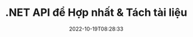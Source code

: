 ---
############################# Static ############################
layout: "product"
date: 2022-10-19T08:28:33
draft: false

product: "Merger"
product_tag: "merger"
platform: ".NET"
platform_tag: "net"

############################# Head ############################
head_title: "API hợp nhất tài liệu C # .NET | Kết hợp & Tách PDF Word Excel EPUB"
head_description: "API hợp nhất tài liệu C # .NET để kết hợp, tách, hoán đổi hoặc xóa các trang tài liệu khỏi các định dạng PDF, Microsoft Word, Excel, bản trình bày, Visio và hình ảnh."

############################# Header ############################
title: ".NET API để Hợp nhất & Tách tài liệu"
description: "API để Kết hợp, Tách, Hoán đổi, Cắt hoặc Loại bỏ Tài liệu, Trang trình bày và Sơ đồ trong Ứng dụng .NET."
button:
    enable: true

############################# SubMenu ############################
submenu:
    enable: true
    
    left:
        img_alt: "GroupDocs.Merger for .NET"
        image: "https://www.groupdocs.cloud/templates/groupdocs/images/product-logos/groupdocs-merger-net.png"
        product: "GroupDocs.Merger"
        platform: ".NET"

    middle:
        button:
            # button loop
            - link: "#overview"
              text: "Tổng quan"

            # button loop
            - link: "#features"
              text: "Đặc trưng"

            # button loop
            - link: "#support"
              text: "Ủng hộ"

            # button loop
            - link: "https://products.groupdocs.app/merger"
              text: "Bản thử trực tiếp"

            # button loop
            - link: "https://purchase.groupdocs.com/pricing/merger/net"
              text: "Định giá"

    right:
        link_download: "https://downloads.groupdocs.com/merger"
        link_learn: "https://docs.groupdocs.com/merger/net/"
        link_buy: "https://purchase.groupdocs.com"

############################# Overview ############################
overview:
    enable: true
    content: |
      GroupDocs.Merger cho .NET, hỗ trợ bạn phát triển nhanh chóng các ứng dụng kinh doanh hàng đầu trong C #, ASP.NET và các công nghệ .NET khác. Chỉ một vài dòng mã sẽ cho phép các ứng dụng .NET của bạn kết hợp, chia tách, sắp xếp lại, hoán đổi, cắt và xóa một trang hoặc một bộ sưu tập các trang tài liệu, trang trình bày, hình ảnh hoặc sơ đồ. Thực hiện các thao tác này trên các tệp an toàn bằng cách đặt hoặc xóa bảo vệ bằng mật khẩu của các định dạng tệp đã biết và không xác định.  

      Bằng cách sử dụng GroupDocs.Merger cho .NET, bạn có thể thực hiện hợp nhất; tách và các hoạt động liên quan khác trên các tài liệu đơn lẻ cũng như một loạt tài liệu. Lập trình ghép các tệp của tất cả các định dạng phổ biến, chẳng hạn như Microsoft Word, Excel, PowerPoint, Visio, OpenDocument, PDF, XPS, TXT, CSV, eBook và các định dạng tệp hình ảnh.
    tabs:
      enable: true
      
      ## TAB ONE ##
      tab_one:
        description: |
          Sau đây là tổng quan về GroupDocs.Merger cho .NET:
      
        left:
          enable: true
          icon: "fab fa-html5"
          title: "Hoạt động tài liệu"
          content: |
            * Thay đổi Thứ tự Trang
            * Xóa hoặc xóa các trang
            * Tách hoặc ngắt tài liệu
            * Hoán đổi hoặc xáo trộn hai trang bất kỳ
            * Cắt một hoặc nhiều trang
            * Nối nhiều tài liệu
        
        right:
          enable: true
          icon: "fab fa-html5"
          title: "Hoạt động bảo mật"
          content: |
            * Thiết lập bảo mật tài liệu
            * Kiểm tra trạng thái bảo mật tài liệu
            * Đặt mật khẩu tài liệu
            * Cập nhật mật khẩu tài liệu
            * Xóa mật khẩu tài liệu
      
      ## TAB TWO ##
      tab_two:
        description: |
          GroupDocs.Merger cho .NET hỗ trợ hợp nhất [các định dạng tệp tài liệu] sau (https://docs.groupdocs.com/merger/net/supported-document-formats/):

        left:
          enable: true
          table:
            # table loop
            - title: "Microsoft Office"
              content: |
                * ** Từ: ** DOC, DOCX, DOCM, DOT, DOTX, DOTM, RTF, TXT
                * ** Excel: ** XLS, XLSX, XLSM, XLSB, XLTM, XLT, XLTM, XLTX, XLAM, SXC, SpreadsheetML
                * ** PowerPoint: ** PPT, PPTX, PPS, PPSX, PPSM, POT, POTM, POTX, PPTM
                * ** OneNote: ** ONE

        right:
          enable: true
          table:
            # table loop
            - title: "OpenDocument & Các định dạng khác"
              content: |
                * ** Các định dạng OpenDocument **: ODT, OTT, ODP, OTP, ODS
                * ** Bố cục cố định **: PDF, XPS
                * ** Hình ảnh **: BMP, PNG, TIFF
                * ** Web **: HTML, MHT, MHTML
                * ** Văn bản **: TXT, CSV, TSV
                * ** LaTex **: TEX
                * ** Ebook **: EPUB

      ## TAB THREE ##
      tab_three:
        description: |
          GroupDocs.Merger cho .NET hỗ trợ các Hệ điều hành, Khung & Trình quản lý Gói sau:
        
        left:
          enable: true
          table:
            # table loop
            - icon: "fab fa-windows"
              title: "Các hệ điều hành"
              content: |
                * Máy tính để bàn Windows
                * máy chủ Windows
                * Windows Azure
                * Linux

            # table loop
            - icon: "fas fa-code"
              title: "Khung được hỗ trợ"
              content: |
                * .NET Framework 2.0 trở lên
                * Mono Framework 1.2 trở lên
                * .NET Tiêu chuẩn 2.0
                * .NET Core 2.0

        right:
          enable: true
          table:
            # table loop
            - icon: "fas fa-box"
              title: "Trình quản lý gói"
              content: |
                * NuGet

            # table loop
            - icon: "fas fa-tools"
              title: "Môi trường phát triển"
              content: |
                * Microsoft Visual Studio
                * Xamarin.Android
                * Xamarin.IOS
                * Xamarin.Mac
                * MonoDevelop

############################# Features ############################
features:
    enable: true
    title: "GroupDocs.Merger cho các tính năng .NET"

    feature:
      # feature loop
      - icon: "fas fa-copy"
        content: "Kết hợp và hợp nhất nhiều trang, trang trình bày và sơ đồ thành một tài liệu duy nhất"
       
      # feature loop
      - icon: "fas fa-eye"
        content: "Tách và chia nhỏ các tài liệu lớn thành nhiều tệp nhỏ hơn"

      # feature loop
      - icon: "fas fa-bolt"
        content: "Sắp xếp lại, trộn và tổ chức lại các trang, trang trình bày hoặc sơ đồ"
      
      # feature loop
      - icon: "fas fa-file-powerpoint"
        content: "Trao đổi và trao đổi hai trang, trang trình bày hoặc sơ đồ với nhau trong một tài liệu"

      # feature loop
      - icon: "fas fa-code"
        content: "Cắt tài liệu bằng cách xóa các trang, trang trình bày hoặc sơ đồ cụ thể"

      # feature loop
      - icon: "fas fa-cloud"
        content: "Loại bỏ một hoặc tập hợp các trang, trang trình bày hoặc sơ đồ"

      # feature loop
      - icon: "fas fa-remove-format"
        content: "Ghép số lượng lớn tài liệu theo lô với nhau"

      # feature loop
      - icon: "fas fa-comment-slash"
        content: "Lập trình kiểm tra xem tài liệu có được bảo mật bằng mật khẩu hay không"

      # feature loop
      - icon: "fas fa-location-arrow"
        content: "Đặt, đặt lại và xóa mật khẩu của các định dạng tài liệu đã biết và chưa biết"

      # feature loop
      - icon: "fas fa-border-all"
        content: "Tìm nạp danh sách các định dạng tệp được hỗ trợ - Định dạng tệp nhật ký chia và nối văn bản (ERR)"

      # feature loop
      - icon: "fas fa-wrench"
        content: "Xoay các trang và thay đổi hướng trang của các định dạng đã biết và chưa biết"

      # feature loop
      - icon: "fas fa-columns"
        content: "Kết hợp nhiều tệp có định dạng khác nhau thành DOC, DOCX & XPS"

      # feature loop
      - icon: "fas fa-file-word"
        content: "Tách các tệp văn bản lớn theo số dòng"

      # feature loop
      - icon: "fas fa-envelope"
        content: "Có được hình ảnh đại diện của các trang tài liệu và định dạng họ sơ đồ"

      # feature loop
      - icon: "fas fa-print"
        content: "Kết hợp hình ảnh với màu nền cho không gian hình ảnh đen trống"

      # feature loop
      - icon: "fas fa-file-archive"
        content: "Hợp nhất các loại tài liệu khác nhau (DOC, XLS, PPT, v.v.) thành một tệp PDF duy nhất"

      # feature loop
      - icon: "fas fa-lock"
        content: "Dễ dàng nhập các đối tượng OLE vào các loại tệp Microsoft Word, Excel, bản trình bày và tài liệu mở"

      # feature loop
      - icon: "fas fa-file-code"
        content: "Thêm các tài liệu khác vào trang sơ đồ thông qua đối tượng OLE"

    more_feature:
      # more_feature_loop
      - title: "Xóa các trang mong muốn khỏi tài liệu"
        content: |
          GroupDocs.Merger cho .NET API giúp bạn xóa các trang không mong muốn khỏi tài liệu của mình.
      
      # more_feature_loop
      - title: "Áp dụng chuyển đổi cho đầu ra được kết xuất"
        content: "Bạn có thể thực hiện các chuyển đổi khác nhau đối với tài liệu đầu ra được kết xuất bằng cách sử dụng GroupDocs.Merger cho .NET API. Các tùy chọn chuyển đổi này cho phép bạn kiểm soát cách bạn trình bày đầu ra được kết xuất để hiển thị. Các biến đổi có sẵn là, tùy chọn xoay trang, tùy chọn sắp xếp lại trang và áp dụng hình mờ văn bản."

      # more_feature_loop
      - title: "Kiểm tra mật khẩu của định dạng tài liệu không xác định"
        content: "GroupDocs.Merger cho .NET API cho phép bạn kiểm tra mật khẩu của tài liệu có định dạng không xác định."

############################# Support ############################
support:
    enable: true

############################# Solutions ############################
solutions:
    enable: true
    title: "GroupDocs.Merger cung cấp các API hợp nhất tài liệu cho các môi trường phát triển phổ biến khác"

    solution:
        # solution loop
        - img_alt: "GroupDocs.Merger for Java"
          image: "https://www.groupdocs.cloud/templates/groupdocs/images/product-logos/groupdocs-merger-java.png"
          product: "GroupDocs.Merger"
          platform: "Java"
          link: "/merger/java/"

############################# Back to top ###############################
back_to_top:
  enable: true
---